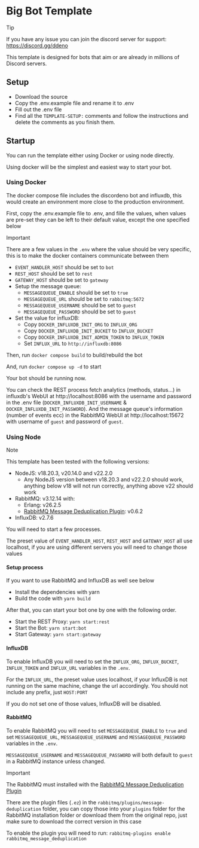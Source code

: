 # Big Bot Template

> [!TIP]
> If you have any issue you can join the discord server for support: https://discord.gg/ddeno

This template is designed for bots that aim or are already in millions of Discord servers.

## Setup

- Download the source
- Copy the .env.example file and rename it to .env
- Fill out the .env file
- Find all the `TEMPLATE-SETUP:` comments and follow the instructions and delete the comments as you finish them.

## Startup

You can run the template either using Docker or using node directly.

Using docker will be the simplest and easiest way to start your bot.

### Using Docker

The docker compose file includes the discordeno bot and influxdb, this would create an environment more close to the production environment.

First, copy the .env.example file to .env, and fille the values, when values are pre-set they can be left to their default value, except the one specified below

> [!IMPORTANT]
> There are a few values in the `.env` where the value should be very specific, this is to make the docker containers communicate between them
>
> - `EVENT_HANDLER_HOST` should be set to `bot`
> - `REST_HOST` should be set to `rest`
> - `GATEWAY_HOST` should be set to `gateway`
> - Setup the message queue:
>   - `MESSAGEQUEUE_ENABLE` should be set to `true`
>   - `MESSAGEQUEUE_URL` should be set to `rabbitmq:5672`
>   - `MESSAGEQUEUE_USERNAME` should be set to `guest`
>   - `MESSAGEQUEUE_PASSWORD` should be set to `guest`
> - Set the value for influxDB:
>   - Copy `DOCKER_INFLUXDB_INIT_ORG` to `INFLUX_ORG`
>   - Copy `DOCKER_INFLUXDB_INIT_BUCKET` to `INFLUX_BUCKET`
>   - Copy `DOCKER_INFLUXDB_INIT_ADMIN_TOKEN` to `INFLUX_TOKEN`
>   - Set `INFLUX_URL` to `http://influxdb:8086`

Then, run `docker compose build` to build/rebuild the bot

And, run `docker compose up -d` to start

Your bot should be running now.

You can check the REST process fetch analytics (methods, status...) in influxdb's WebUI at http://localhost:8086 with the username and password in the .env file (`DOCKER_INFLUXDB_INIT_USERNAME` & `DOCKER_INFLUXDB_INIT_PASSWORD`). And the message queue's information (number of events ecc) in the RabbitMQ WebUI at http://localhost:15672 with username of `guest` and password of `guest`.

### Using Node

> [!NOTE]
> This template has been tested with the following versions:
>
> - NodeJS: v18.20.3, v20.14.0 and v22.2.0
>   - Any NodeJS version between v18.20.3 and v22.2.0 should work, anything below v18 will not run correctly, anything above v22 should work
> - RabbitMQ: v3.12.14 with:
>   - Erlang: v26.2.5
>   - [RabbitMQ Message Deduplication Plugin](https://github.com/noxdafox/rabbitmq-message-deduplication): v0.6.2
> - InfluxDB: v2.7.6

You will need to start a few processes.

The preset value of `EVENT_HANDLER_HOST`, `REST_HOST` and `GATEWAY_HOST` all use localhost, if you are using different servers you will need to change those values

#### Setup process

If you want to use RabbitMQ and InfluxDB as well see below

- Install the dependencies with yarn
- Build the code with `yarn build`

After that, you can start your bot one by one with the following order.

- Start the REST Proxy: `yarn start:rest`
- Start the Bot: `yarn start:bot`
- Start Gateway: `yarn start:gateway`

#### InfluxDB

To enable InfluxDB you will need to set the `INFLUX_ORG`, `INFLUX_BUCKET`, `INFLUX_TOKEN` and `INFLUX_URL` variables in the `.env`.

For the `INFLUX_URL`, the preset value uses localhost, if your InfluxDB is not running on the same machine, change the url accordingly. You should not include any prefix, just `HOST:PORT`

If you do not set one of those values, InfluxDB will be disabled.

#### RabbitMQ

To enable RabbitMQ you will need to set `MESSAGEQUEUE_ENABLE` to `true` and set `MESSAGEQUEUE_URL`, `MESSAGEQUEUE_USERNAME` and `MESSAGEQUEUE_PASSWORD` variables in the `.env`.

`MESSAGEQUEUE_USERNAME` and `MESSAGEQUEUE_PASSWORD` will both default to `guest` in a RabbitMQ instance unless changed.

> [!IMPORTANT]
> The RabbitMQ must installed with the [RabbitMQ Message Deduplication Plugin](https://github.com/noxdafox/rabbitmq-message-deduplication)
>
> There are the plugin files (`.ez`) in the `rabbitmq/plugins/message-deduplication` folder, you can copy those into your `plugins` folder for the RabbitMQ installation folder or download them from the original repo, just make sure to download the correct version in this case
>
> To enable the plugin you will need to run: `rabbitmq-plugins enable rabbitmq_message_deduplication`
